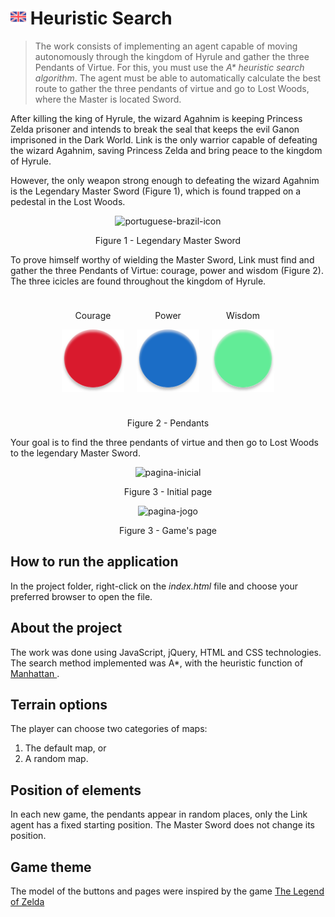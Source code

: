 # <img alt="portuguese-brazil-icon" style="width: 25px" src="./assets/img/icons/english.png"> Heuristic Search

> The work consists of implementing an agent capable of moving
> autonomously through the kingdom of Hyrule and gather the three Pendants of Virtue. For
> this, you must use the _A* heuristic search algorithm_.
> The agent must be able to automatically calculate the best route to gather the
> three pendants of virtue and go to Lost Woods, where the Master is located
>Sword.

After killing the king of Hyrule, the wizard Agahnim is keeping Princess Zelda
prisoner and intends to break the seal that keeps the evil Ganon imprisoned in the
Dark World.
Link is the only warrior capable of defeating the wizard Agahnim, saving Princess Zelda and
bring peace to the kingdom of Hyrule.

However, the only weapon strong enough to
defeating the wizard Agahnim is the Legendary Master Sword (Figure 1), which is found
trapped on a pedestal in the Lost Woods.

<p style="text-align: center">
<img alt="portuguese-brazil-icon" style="width: 150px" src="./assets/img/sword.svg">
</p>
<p style="text-align: center">Figure 1 - Legendary Master Sword</p>

To prove himself worthy of wielding the Master Sword, Link must find and gather
the three Pendants of Virtue: courage, power and wisdom (Figure 2). The three
icicles are found throughout the kingdom of Hyrule.

<div style="display: flex; justify-content: center; flex-wrap: wrap;">
    <div style="margin: 10px">
        <p style="text-align: center">Courage</p>
        <p style="text-align: center">
        <img alt="portuguese-brazil-icon" style="width: 100px" src="./assets/img/pingente-coragem.svg">
        </p>
    </div>
    <div style="margin: 10px">
        <p style="text-align: center">Power</p>
        <p style="text-align: center">
        <img alt="portuguese-brazil-icon" style="width: 100px" src="./assets/img/pingente-poder.svg">
        </p>
    </div>
    <div style="margin: 10px">
        <p style="text-align: center">Wisdom</p>
        <p style="text-align: center">
        <img alt="portuguese-brazil-icon" style="width: 100px" src="./assets/img/pingente-sabedoria.svg">
        </p>
    </div>
</div>
<p style="text-align: center">Figure 2 - Pendants</p>

Your goal is to find the three pendants of virtue and then go to Lost
Woods to the legendary Master Sword.

<p style="text-align: center">
<img alt="pagina-inicial" src="./assets/img/pagina-inicial.png">
</p>
<p style="text-align: center">Figure 3 - Initial page</p>

<p style="text-align: center">
<img alt="pagina-jogo" src="./assets/img/pagina-jogo.png">
</p>
<p style="text-align: center">Figure 3 - Game's page</p>

## How to run the application

In the project folder, right-click on the _index.html_ file and choose your preferred browser to open the file.

## About the project

The work was done using JavaScript, jQuery, HTML and CSS technologies. The search method implemented was A*, with the heuristic function of [Manhattan ](https://theory.stanford.edu/~amitp/GameProgramming/Heuristics.html).

## Terrain options

The player can choose two categories of maps:
1. The default map, or
2. A random map.

## Position of elements

In each new game, the pendants appear in random places, only the Link agent has a fixed starting position. The Master Sword does not change its position.

## Game theme

The model of the buttons and pages were inspired by the game [The Legend of Zelda](https://www.nintendo.pt/Jogos/Portal-Nintendo/Portal-The-Legend-of-Zelda/Portal-The-Legend-of-Zelda-627606.html)
